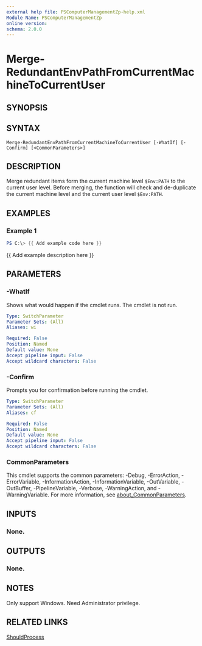 ```yaml
---
external help file: PSComputerManagementZp-help.xml
Module Name: PSComputerManagementZp
online version:
schema: 2.0.0
---
```


# Merge-RedundantEnvPathFromCurrentMachineToCurrentUser

## SYNOPSIS

## SYNTAX

```
Merge-RedundantEnvPathFromCurrentMachineToCurrentUser [-WhatIf] [-Confirm] [<CommonParameters>]
```

## DESCRIPTION
Merge redundant items form the current machine level `$Env:PATH` to the current user level.
Before merging, the function will check and de-duplicate the current machine level and the current user level `$Env:PATH`.

## EXAMPLES

### Example 1
```powershell
PS C:\> {{ Add example code here }}
```

{{ Add example description here }}

## PARAMETERS

### -WhatIf
Shows what would happen if the cmdlet runs.
The cmdlet is not run.

```yaml
Type: SwitchParameter
Parameter Sets: (All)
Aliases: wi

Required: False
Position: Named
Default value: None
Accept pipeline input: False
Accept wildcard characters: False
```

### -Confirm
Prompts you for confirmation before running the cmdlet.

```yaml
Type: SwitchParameter
Parameter Sets: (All)
Aliases: cf

Required: False
Position: Named
Default value: None
Accept pipeline input: False
Accept wildcard characters: False
```

### CommonParameters
This cmdlet supports the common parameters: -Debug, -ErrorAction, -ErrorVariable, -InformationAction, -InformationVariable, -OutVariable, -OutBuffer, -PipelineVariable, -Verbose, -WarningAction, and -WarningVariable. For more information, see [about_CommonParameters](http://go.microsoft.com/fwlink/?LinkID=113216).

## INPUTS

### None.
## OUTPUTS

### None.
## NOTES
Only support Windows.
Need Administrator privilege.

## RELATED LINKS

[ShouldProcess](https://learn.microsoft.com/zh-cn/powershell/scripting/learn/deep-dives/everything-about-shouldprocess?view=powershell-7.3)


